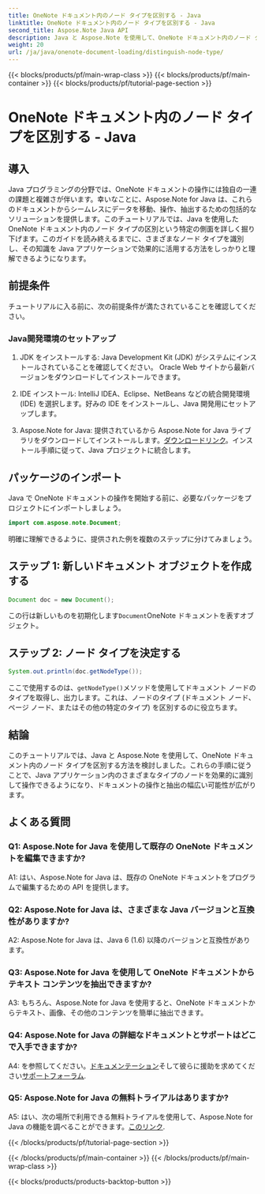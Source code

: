 ```yaml
---
title: OneNote ドキュメント内のノード タイプを区別する - Java
linktitle: OneNote ドキュメント内のノード タイプを区別する - Java
second_title: Aspose.Note Java API
description: Java と Aspose.Note を使用して、OneNote ドキュメント内のノード タイプを区別する方法を学びます。シームレスな統合のためのステップバイステップのガイドと FAQ をご覧ください。
weight: 20
url: /ja/java/onenote-document-loading/distinguish-node-type/
---
```


{{< blocks/products/pf/main-wrap-class >}}
{{< blocks/products/pf/main-container >}}
{{< blocks/products/pf/tutorial-page-section >}}

# OneNote ドキュメント内のノード タイプを区別する - Java

## 導入

Java プログラミングの分野では、OneNote ドキュメントの操作には独自の一連の課題と複雑さが伴います。幸いなことに、Aspose.Note for Java は、これらのドキュメントからシームレスにデータを移動、操作、抽出するための包括的なソリューションを提供します。このチュートリアルでは、Java を使用した OneNote ドキュメント内のノード タイプの区別という特定の側面を詳しく掘り下げます。このガイドを読み終えるまでに、さまざまなノード タイプを識別し、その知識を Java アプリケーションで効果的に活用する方法をしっかりと理解できるようになります。

## 前提条件

チュートリアルに入る前に、次の前提条件が満たされていることを確認してください。

### Java開発環境のセットアップ

1. JDK をインストールする: Java Development Kit (JDK) がシステムにインストールされていることを確認してください。 Oracle Web サイトから最新バージョンをダウンロードしてインストールできます。

2. IDE インストール: IntelliJ IDEA、Eclipse、NetBeans などの統合開発環境 (IDE) を選択します。好みの IDE をインストールし、Java 開発用にセットアップします。

3.  Aspose.Note for Java: 提供されているから Aspose.Note for Java ライブラリをダウンロードしてインストールします。[ダウンロードリンク](https://releases.aspose.com/note/java/)。インストール手順に従って、Java プロジェクトに統合します。

## パッケージのインポート

Java で OneNote ドキュメントの操作を開始する前に、必要なパッケージをプロジェクトにインポートしましょう。

```java
import com.aspose.note.Document;
```

明確に理解できるように、提供された例を複数のステップに分けてみましょう。

## ステップ 1: 新しいドキュメント オブジェクトを作成する

```java
Document doc = new Document();
```

この行は新しいものを初期化します`Document`OneNote ドキュメントを表すオブジェクト。

## ステップ 2: ノード タイプを決定する

```java
System.out.println(doc.getNodeType());
```

ここで使用するのは、`getNodeType()`メソッドを使用してドキュメント ノードのタイプを取得し、出力します。これは、ノードのタイプ (ドキュメント ノード、ページ ノード、またはその他の特定のタイプ) を区別するのに役立ちます。

## 結論

このチュートリアルでは、Java と Aspose.Note を使用して、OneNote ドキュメント内のノード タイプを区別する方法を検討しました。これらの手順に従うことで、Java アプリケーション内のさまざまなタイプのノードを効果的に識別して操作できるようになり、ドキュメントの操作と抽出の幅広い可能性が広がります。

## よくある質問

### Q1: Aspose.Note for Java を使用して既存の OneNote ドキュメントを編集できますか?

A1: はい、Aspose.Note for Java は、既存の OneNote ドキュメントをプログラムで編集するための API を提供します。

### Q2: Aspose.Note for Java は、さまざまな Java バージョンと互換性がありますか?

A2: Aspose.Note for Java は、Java 6 (1.6) 以降のバージョンと互換性があります。

### Q3: Aspose.Note for Java を使用して OneNote ドキュメントからテキスト コンテンツを抽出できますか?

A3: もちろん、Aspose.Note for Java を使用すると、OneNote ドキュメントからテキスト、画像、その他のコンテンツを簡単に抽出できます。

### Q4: Aspose.Note for Java の詳細なドキュメントとサポートはどこで入手できますか?

 A4: を参照してください。[ドキュメンテーション](https://reference.aspose.com/note/java/)そして彼らに援助を求めてください[サポートフォーラム](https://forum.aspose.com/c/note/28).

### Q5: Aspose.Note for Java の無料トライアルはありますか?

 A5: はい、次の場所で利用できる無料トライアルを使用して、Aspose.Note for Java の機能を調べることができます。[このリンク](https://releases.aspose.com/).

{{< /blocks/products/pf/tutorial-page-section >}}

{{< /blocks/products/pf/main-container >}}
{{< /blocks/products/pf/main-wrap-class >}}

{{< blocks/products/products-backtop-button >}}
